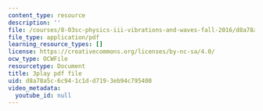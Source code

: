 ```yaml
---
content_type: resource
description: ''
file: /courses/8-03sc-physics-iii-vibrations-and-waves-fall-2016/d8a78a5c6c941c1dd7193eb94c795400_sBKHUPDUI1o.pdf
file_type: application/pdf
learning_resource_types: []
license: https://creativecommons.org/licenses/by-nc-sa/4.0/
ocw_type: OCWFile
resourcetype: Document
title: 3play pdf file
uid: d8a78a5c-6c94-1c1d-d719-3eb94c795400
video_metadata:
  youtube_id: null
---
```

